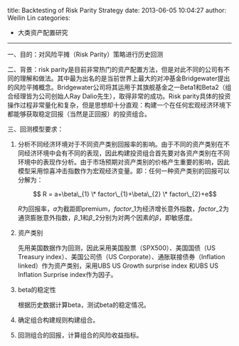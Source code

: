 title: Backtesting of Risk Parity Strategy
date: 2013-06-05 10:04:27
author: Weilin Lin
categories:
- 大类资产配置研究
---

一、目的：对风险平摊（Risk Parity）策略进行历史回测

二、背景：risk parity是目前非常热门的资产配置方法，但是对此不同的公司有不同的理解和做法。其中最为出名的是当前世界上最大的对冲基金Bridgewater提出的风险平摊概念。Bridgewater公司将其运用于其旗舰基金之一Beta1和Beta2（组合经理皆为公司创始人Ray Dalio先生），取得非常的成功。Risk parity具体的投资操作过程非常量化和复杂，但是思想却十分直观：构建一个在任何宏观经济环境下都能够获取稳定回报（当然是正回报）的投资组合。

三、回测模型要求：

1.  分析不同经济环境对于不同资产类别回报率的影响。由于不同的资产类别在不同经济环境中会有不同的表现，因此构建投资组合首先要对各资产类别在不同环境中的表现作分析。由于市场预期对资产类别的价格产生重要的影响，因此模型采用惊喜冲击指数作为宏观经济变量。即：任何一种资产类别的回报可以分解为：

    $$ R = a+\beta\_{1} \* factor\_{1}+\beta\_{2} \* factor\_{2}+e$$

    $R$为回报率，$a$为截距即premium，$factor\_{1}$为经济增长意外指数，$factor\_{2}$为通货膨胀意外指数，$\beta\_{1}$和$\beta\_{2}$分别为对两个因素的$\beta$，即敏感度。

2.  资产类别

    先用美国数据作为回测，因此采用美国股票（SPX500）、美国国债（US Treasury index）、美国公司债（US Corporate）、通胀联接债券（Inflation linked）作为资产类别，采用UBS US Growth surprise index 和UBS US Inflation Surprise index作为因子。

3.  beta的稳定性

    根据历史数据计算beta，测试beta的稳定情况。

4.  确定组合构建规则构建组合。

5.  回测组合的回报，计算组合的风险收益指标。
